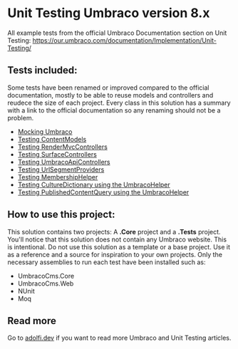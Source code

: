 # Unit Testing Umbraco version 8.x
All example tests from the official Umbraco Documentation section on Unit Testing: https://our.umbraco.com/documentation/Implementation/Unit-Testing/

## Tests included:
Some tests have been renamed or improved compared to the official documentation, mostly to be able to reuse models and controllers and reudece the size of each project. 
Every class in this solution has a summary with a link to the official documentation so any renaming should not be a problem.

- [Mocking Umbraco](UmbracoUnitTesting.Tests/Shared/UmbracoBaseTest.cs)
- [Testing ContentModels](UmbracoUnitTesting.Tests/ContentModel/ContentModelTests.cs)
- [Testing RenderMvcControllers](UmbracoUnitTesting.Tests/RenderMvcController/RenderMvcControllerTests.cs)
- [Testing SurfaceControllers](UmbracoUnitTesting.Tests/SurfaceController/SurfaceControllerTests.cs)
- [Testing UmbracoApiControllers](UmbracoUnitTesting.Tests/UmbracoApiController/UmbracoApiControllerTests.cs)
- [Testing UrlSegmentProviders](UmbracoUnitTesting.Tests/Routing/ProductPageUrlSegmentProviderTests.cs)
- [Testing MembershipHelper](UmbracoUnitTesting.Tests/MembershipHelper/MembershipHelperTests.cs)
- [Testing CultureDictionary using the UmbracoHelper](UmbracoUnitTesting.Tests/UmbracoHelper/CultureDictionaryTests.cs)
- [Testing PublishedContentQuery using the UmbracoHelper](UmbracoUnitTesting.Tests/UmbracoHelper/PublishedContentQueryTests.cs)

## How to use this project:
This solution contains two projects: A **.Core** project and a **.Tests** project. You'll notice that this solution does not contain any Umbraco website.
This is intentional. Do not use this solution as a template or a base project. Use it as a reference and a source for inspiration to your own projects.
Only the necessary assemblies to run each test have been installed such as:
- UmbracoCms.Core
- UmbracoCms.Web
- NUnit
- Moq

## Read more
Go to [adolfi.dev](https://adolfi.dev) if you want to read more Umbraco and Unit Testing articles.

